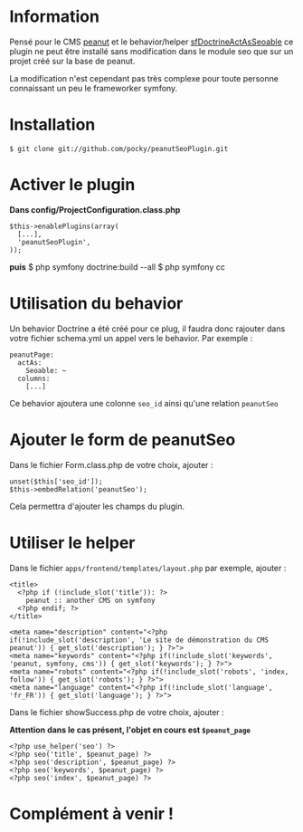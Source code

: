 # Information #

Pensé pour le CMS [peanut](http://github.com/pocky/peanut) et le behavior/helper [sfDoctrineActAsSeoable](http://github.com/pocky/sfDoctrineActAsSeoable) ce plugin  ne peut être installé sans modification dans le module seo que sur un projet créé sur la base de peanut.

La modification n'est cependant pas très complexe pour toute personne connaissant un peu le frameworker symfony.

# Installation #

    $ git clone git://github.com/pocky/peanutSeoPlugin.git

# Activer le plugin #

__Dans config/ProjectConfiguration.class.php__

    $this->enablePlugins(array(
      [...],
      'peanutSeoPlugin',
    ));

__puis__
    $ php symfony doctrine:build --all
    $ php symfony cc

# Utilisation du behavior #

Un behavior Doctrine a été créé pour ce plug, il faudra donc rajouter dans votre fichier schema.yml un appel vers le behavior. Par exemple :

    peanutPage:
      actAs:
        Seoable: ~
      columns:
        [...]

Ce behavior ajoutera une colonne `seo_id` ainsi qu'une relation `peanutSeo`

# Ajouter le form de peanutSeo #

Dans le fichier Form.class.php de votre choix, ajouter :

    unset($this['seo_id']);
    $this->embedRelation('peanutSeo');

Cela permettra d'ajouter les champs du plugin.

# Utiliser le helper #

Dans le fichier `apps/frontend/templates/layout.php` par exemple, ajouter :

    <title>
      <?php if (!include_slot('title')): ?>
        peanut :: another CMS on symfony
      <?php endif; ?>
    </title>
    
    <meta name="description" content="<?php if(!include_slot('description', 'Le site de démonstration du CMS peanut')) { get_slot('description'); } ?>">
    <meta name="keywords" content="<?php if(!include_slot('keywords', 'peanut, symfony, cms')) { get_slot('keywords'); } ?>">   
    <meta name="robots" content="<?php if(!include_slot('robots', 'index, follow')) { get_slot('robots'); } ?>">
    <meta name="language" content="<?php if(!include_slot('language', 'fr_FR')) { get_slot('language'); } ?>">

Dans le fichier showSuccess.php de votre choix, ajouter :

__Attention dans le cas présent, l'objet en cours est `$peanut_page`__

    <?php use_helper('seo') ?>
    <?php seo('title', $peanut_page) ?>
    <?php seo('description', $peanut_page) ?>
    <?php seo('keywords', $peanut_page) ?>
    <?php seo('index', $peanut_page) ?>

# Complément à venir ! #

